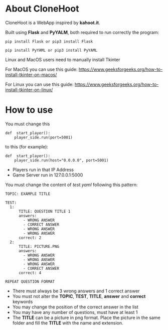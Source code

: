 # About CloneHoot

CloneHoot is a WebApp inspired by **kahoot.it**.

Built using **Flask** and **PyYALM**, both required to run correctly the program:

    pip install Flask or pip3 install Flask

    pip install PyYAML or pip3 install PyYAML

Linux and MacOS users need to manually install Tkinter

For MacOS you can use this guide:
https://www.geeksforgeeks.org/how-to-install-tkinter-on-macos/

For Linux you can use this guide:
https://www.geeksforgeeks.org/how-to-install-tkinter-on-linux/
# How to use

You must change this

    def  start_player():
	    player_side.run(port=5001)
	    
to this (for example):

    def  start_player():
	    player_side.run(host="0.0.0.0", port=5001)

 - Players run in that IP Address
 - Game Server run in 127.0.0.1:5000

You must change the content of *test.yaml* following this pattern:

    TOPIC: EXAMPLE TITLE

    TEST:
      1:
          TITLE: QUESTION TITLE 1
          answers:
            - WRONG ANSWER
            - CORRECT ANSWER
            - WRONG ANSWER
            - WRONG ANSWER
          correct: 2
      2:
          TITLE: PICTURE.PNG
          answers:
            - WRONG ANSWER
            - WRONG ANSWER
            - WRONG ANSWER
            - CORRECT ANSWER
          correct: 4
    
    REPEAT QUESTION FORMAT


 - There must always be 3 wrong answers and 1 correct answer
 - You must not alter the **TOPIC**, **TEST**, **TITLE**, **answer** and **correct** keywords 
 - You may change the position of the correct answer in the list
 - You may have any number of questions, must have at least 1
 - The **TITLE** can be a picture in png format. Place the picture in the same folder and fill the **TITLE** with the name and extension.
